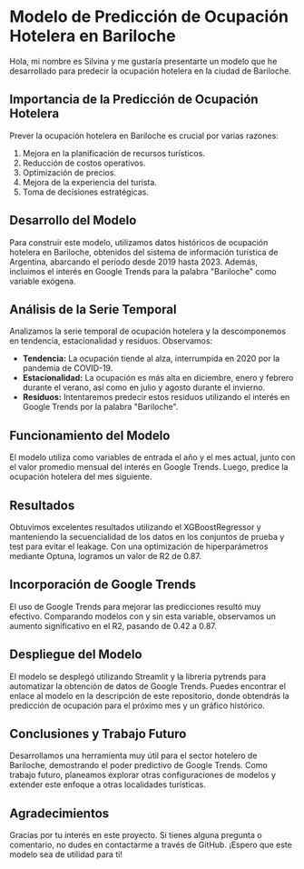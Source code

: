 # Modelo de Predicción de Ocupación Hotelera en Bariloche

Hola, mi nombre es Silvina y me gustaría presentarte un modelo que he desarrollado para predecir la ocupación hotelera en la ciudad de Bariloche.

## Importancia de la Predicción de Ocupación Hotelera

Prever la ocupación hotelera en Bariloche es crucial por varias razones:

1. Mejora en la planificación de recursos turísticos.
2. Reducción de costos operativos.
3. Optimización de precios.
4. Mejora de la experiencia del turista.
5. Toma de decisiones estratégicas.

## Desarrollo del Modelo

Para construir este modelo, utilizamos datos históricos de ocupación hotelera en Bariloche, obtenidos del sistema de información turística de Argentina, abarcando el período desde 2019 hasta 2023. Además, incluimos el interés en Google Trends para la palabra "Bariloche" como variable exógena.

## Análisis de la Serie Temporal

Analizamos la serie temporal de ocupación hotelera y la descomponemos en tendencia, estacionalidad y residuos. Observamos:

- **Tendencia:** La ocupación tiende al alza, interrumpida en 2020 por la pandemia de COVID-19.
- **Estacionalidad:** La ocupación es más alta en diciembre, enero y febrero durante el verano, así como en julio y agosto durante el invierno.
- **Residuos:** Intentaremos predecir estos residuos utilizando el interés en Google Trends por la palabra "Bariloche".

## Funcionamiento del Modelo

El modelo utiliza como variables de entrada el año y el mes actual, junto con el valor promedio mensual del interés en Google Trends. Luego, predice la ocupación hotelera del mes siguiente.

## Resultados

Obtuvimos excelentes resultados utilizando el XGBoostRegressor y manteniendo la secuencialidad de los datos en los conjuntos de prueba y test para evitar el leakage. Con una optimización de hiperparámetros mediante Optuna, logramos un valor de R2 de 0.87.

## Incorporación de Google Trends

El uso de Google Trends para mejorar las predicciones resultó muy efectivo. Comparando modelos con y sin esta variable, observamos un aumento significativo en el R2, pasando de 0.42 a 0.87.

## Despliegue del Modelo

El modelo se desplegó utilizando Streamlit y la librería pytrends para automatizar la obtención de datos de Google Trends. Puedes encontrar el enlace al modelo en la descripción de este repositorio, donde obtendrás la predicción de ocupación para el próximo mes y un gráfico histórico.

## Conclusiones y Trabajo Futuro

Desarrollamos una herramienta muy útil para el sector hotelero de Bariloche, demostrando el poder predictivo de Google Trends. Como trabajo futuro, planeamos explorar otras configuraciones de modelos y extender este enfoque a otras localidades turísticas.

## Agradecimientos

Gracias por tu interés en este proyecto. Si tienes alguna pregunta o comentario, no dudes en contactarme a través de GitHub. ¡Espero que este modelo sea de utilidad para ti!








